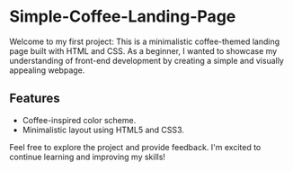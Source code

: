 # Simple-Coffee-Landing-Page
Welcome to my first project: This is a minimalistic coffee-themed landing page built with HTML and CSS.
As a beginner, I wanted to showcase my understanding of front-end development by creating a simple and visually appealing webpage.

## Features
- Coffee-inspired color scheme.
- Minimalistic layout using HTML5 and CSS3.

Feel free to explore the project and provide feedback. I'm excited to continue learning and improving my skills!
